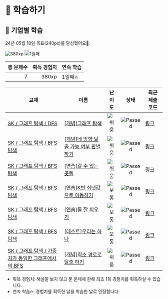 # 📖 학습하기

## 🚀 기업별 학습
24년 05월 18일 목표(240px)를 달성했어요🥳.

![380xp](https://img.shields.io/badge/EXP-380xp-%235cb85c.svg?for-the-badge)
![1일째](https://img.shields.io/badge/연속학습-1일째-%23E34F26.svg?for-the-badge)

|총 문제수|획득 경험치|연속 학습|
|---:|---:|---|
7|380xp|1일째🔥|

|교재|이름|난이도|상태|최근 제출 코드|
|---|---|:---:|:---:|---|
|[SK / 그래프 탐색 / DFS](https://www.codetree.ai/missions?missionId=18)|[[개념]그래프 탐색](https://www.codetree.ai/missions/18/problems/graph-traversal)|![쉬움][easy]|![Passed][passed]|[링크](https://github.com/engineerjkk/codetree-TILs/blob/main/240518/%EA%B7%B8%EB%9E%98%ED%94%84%20%ED%83%90%EC%83%89/graph-traversal.py)|
|[SK / 그래프 탐색 / BFS 탐색](https://www.codetree.ai/missions?missionId=18)|[[개념]네 방향 탈출 가능 여부 판별하기](https://www.codetree.ai/missions/18/problems/determine-escapableness-with-4-ways)|![쉬움][easy]|![Passed][passed]|[링크](https://github.com/engineerjkk/codetree-TILs/blob/main/240518/%EB%84%A4%20%EB%B0%A9%ED%96%A5%20%ED%83%88%EC%B6%9C%20%EA%B0%80%EB%8A%A5%20%EC%97%AC%EB%B6%80%20%ED%8C%90%EB%B3%84%ED%95%98%EA%B8%B0/determine-escapableness-with-4-ways.py)|
|[SK / 그래프 탐색 / BFS 탐색](https://www.codetree.ai/missions?missionId=18)|[[연습]갈 수 있는 곳들](https://www.codetree.ai/missions/18/problems/places-can-go)|![쉬움][easy]|![Passed][passed]|[링크](https://github.com/engineerjkk/codetree-TILs/blob/main/240518/%EA%B0%88%20%EC%88%98%20%EC%9E%88%EB%8A%94%20%EA%B3%B3%EB%93%A4/places-can-go.py)|
|[SK / 그래프 탐색 / BFS 탐색](https://www.codetree.ai/missions?missionId=18)|[[연습]K번 최댓값으로 이동하기](https://www.codetree.ai/missions/18/problems/move-to-max-k-times)|![보통][medium]|![Passed][passed]|[링크](https://github.com/engineerjkk/codetree-TILs/blob/main/240518/K%EB%B2%88%20%EC%B5%9C%EB%8C%93%EA%B0%92%EC%9C%BC%EB%A1%9C%20%EC%9D%B4%EB%8F%99%ED%95%98%EA%B8%B0/move-to-max-k-times.py)|
|[SK / 그래프 탐색 / BFS 탐색](https://www.codetree.ai/missions?missionId=18)|[[연습]돌 잘 치우기](https://www.codetree.ai/missions/18/problems/clear-stones-well)|![보통][medium]|![Passed][passed]|[링크](https://github.com/engineerjkk/codetree-TILs/blob/main/240518/%EB%8F%8C%20%EC%9E%98%20%EC%B9%98%EC%9A%B0%EA%B8%B0/clear-stones-well.py)|
|[SK / 그래프 탐색 / BFS 탐색](https://www.codetree.ai/missions?missionId=18)|[[테스트]우리는 하나](https://www.codetree.ai/missions/18/problems/we-are-the-one)|![보통][medium]|![Passed][passed]|[링크](https://github.com/engineerjkk/codetree-TILs/blob/main/240518/%EC%9A%B0%EB%A6%AC%EB%8A%94%20%ED%95%98%EB%82%98/we-are-the-one.py)|
|[SK / 그래프 탐색 / 가중치가 동일한 그래프에서의 BFS](https://www.codetree.ai/missions?missionId=18)|[[개념]최소 경로로 탈출 하기](https://www.codetree.ai/missions/18/problems/escape-with-min-distance)|![쉬움][easy]|![Passed][passed]|[링크](https://github.com/engineerjkk/codetree-TILs/blob/main/240518/%EC%B5%9C%EC%86%8C%20%EA%B2%BD%EB%A1%9C%EB%A1%9C%20%ED%83%88%EC%B6%9C%20%ED%95%98%EA%B8%B0/escape-with-min-distance.py)|


* 획득 경험치: 해설을 보지 않고 푼 문제에 한해 최초 1회 경험치를 획득하실 수 있습니다.
* 연속 학습🔥: 경험치를 획득한 날을 학습한 날로 인정합니다.










[b5]: https://img.shields.io/badge/Bronze_5-%235D3E31.svg
[b4]: https://img.shields.io/badge/Bronze_4-%235D3E31.svg
[b3]: https://img.shields.io/badge/Bronze_3-%235D3E31.svg
[b2]: https://img.shields.io/badge/Bronze_2-%235D3E31.svg
[b1]: https://img.shields.io/badge/Bronze_1-%235D3E31.svg
[s5]: https://img.shields.io/badge/Silver_5-%23394960.svg
[s4]: https://img.shields.io/badge/Silver_4-%23394960.svg
[s3]: https://img.shields.io/badge/Silver_3-%23394960.svg
[s2]: https://img.shields.io/badge/Silver_2-%23394960.svg
[s1]: https://img.shields.io/badge/Silver_1-%23394960.svg
[g5]: https://img.shields.io/badge/Gold_5-%23FFC433.svg
[g4]: https://img.shields.io/badge/Gold_4-%23FFC433.svg
[g3]: https://img.shields.io/badge/Gold_3-%23FFC433.svg
[g2]: https://img.shields.io/badge/Gold_2-%23FFC433.svg
[g1]: https://img.shields.io/badge/Gold_1-%23FFC433.svg
[p5]: https://img.shields.io/badge/Platinum_5-%2376DDD8.svg
[p4]: https://img.shields.io/badge/Platinum_4-%2376DDD8.svg
[p3]: https://img.shields.io/badge/Platinum_3-%2376DDD8.svg
[p2]: https://img.shields.io/badge/Platinum_2-%2376DDD8.svg
[p1]: https://img.shields.io/badge/Platinum_1-%2376DDD8.svg
[passed]: https://img.shields.io/badge/Passed-%23009D27.svg
[failed]: https://img.shields.io/badge/Failed-%23D24D57.svg
[easy]: https://img.shields.io/badge/쉬움-%235cb85c.svg?for-the-badge
[medium]: https://img.shields.io/badge/보통-%23FFC433.svg?for-the-badge
[hard]: https://img.shields.io/badge/어려움-%23D24D57.svg?for-the-badge